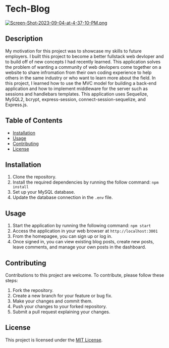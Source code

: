 # Tech-Blog

[![Screen-Shot-2023-09-04-at-4-37-10-PM.png](https://i.postimg.cc/y6k5CVxS/Screen-Shot-2023-09-04-at-4-37-10-PM.png)](https://postimg.cc/6Txzdxd9)

## Description
My motivation for this project was to showcase my skills to future employers. I built this project to become a better fullstack web devloper and to build off of new concepts I had recently learned. This application solves the problem of wanting a community of web devlopers come together on a website to share infromation from their own coding experience to help others in the same industry or who want to learn more about the field. In this project, I learned how to use the MVC model for building a back-end application and how to implement middleware for the server such as sessions and handlebars templates. This application uses Sequelize, MySQL2, bcrypt, express-session, connect-session-sequelize, and Express.js.

## Table of Contents
- [Installation](#installaton)
- [Usage](#usage)
- [Contributing](#contributing)
- [License](#license)

## Installation
1. Clone the repository.
2. Install the required dependencies by running the follow command: `npm install`
3. Set up your MySQL database.
4. Update the database connection in the `.env` file.

## Usage 
1. Start the application by running the following command: `npm start`
2. Access the application in your web browser at `http://localhost:3001`
3. From the homepagee, you can sign up or log in.
4. Once signed in, you can view existing blog posts, create new posts, leave comments, and manage your own posts in the dashboard.

## Contributing 
Contributions to this project are welcome. To contribute, please follow these steps:
1. Fork the repository.
2. Create a new branch for your feature or bug fix.
3. Make your changes and commit them.
4. Push your changes to your forked repository.
5. Submit a pull request explaining your changes.

## License
This project is licensed under the [MIT License](LICENSE).